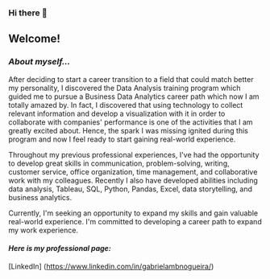 ### Hi there 👋

## **Welcome!**

### *About myself...*

After deciding to start a career transition to a field that could match better my personality, I discovered the Data Analysis training program which guided me to pursue a Business Data Analytics career path which now I am totally amazed by. In fact,  I discovered that using technology to collect relevant information and develop a visualization with it in order to collaborate with companies' performance is one of the activities that I am greatly excited about.
Hence, the spark I was missing ignited during this program and now I feel ready to start gaining real-world experience.

Throughout my previous professional experiences, I've had the opportunity to develop great skills in communication, problem-solving, writing, customer service, office organization, time management, and collaborative work with my colleagues. Recently I also have developed abilities including data analysis, Tableau, SQL, Python, Pandas, Excel, data storytelling, and business analytics.

Currently, I'm seeking an opportunity to expand my skills and gain valuable real-world experience. I'm committed to developing a career path to expand my work experience.

#### *Here is my professional page:*
[LinkedIn] (https://www.linkedin.com/in/gabrielambnogueira/)
